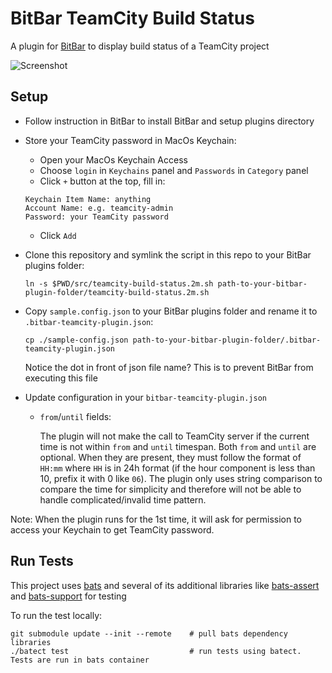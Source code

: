 # BitBar TeamCity Build Status

A plugin for [BitBar](https://github.com/matryer/bitbar) to display build status of a TeamCity project

![Screenshot](https://i.imgur.com/BJ9SNIh.png)

## Setup

- Follow instruction in BitBar to install BitBar and setup plugins directory
- Store your TeamCity password in MacOs Keychain:
    - Open your MacOs Keychain Access
    - Choose `login` in `Keychains` panel and `Passwords` in `Category` panel
    - Click `+` button at the top, fill in:
    ```
    Keychain Item Name: anything
    Account Name: e.g. teamcity-admin
    Password: your TeamCity password
    ```
    - Click `Add`

- Clone this repository and symlink the script in this repo to your BitBar plugins folder:

    ```
    ln -s $PWD/src/teamcity-build-status.2m.sh path-to-your-bitbar-plugin-folder/teamcity-build-status.2m.sh
    ```

- Copy `sample.config.json` to your BitBar plugins folder and rename it to `.bitbar-teamcity-plugin.json`:

    ```
    cp ./sample-config.json path-to-your-bitbar-plugin-folder/.bitbar-teamcity-plugin.json
    ```

    Notice the dot in front of json file name? This is to prevent BitBar from executing this file

- Update configuration in your `bitbar-teamcity-plugin.json`

    - `from`/`until` fields:

        The plugin will not make the call to TeamCity server if the current time is not within `from` and `until` timespan. Both `from` and `until` are optional. When they are present, they must follow the format of `HH:mm` where `HH` is in 24h format (if the hour component is less than 10, prefix it with 0 like `06`). The plugin only uses string comparison to compare the time for simplicity and therefore will not be able to handle complicated/invalid time pattern.

Note: When the plugin runs for the 1st time, it will ask for permission to access your Keychain to get TeamCity password.


## Run Tests

This project uses [bats](https://github.com/bats-core/bats-core) and several of its additional libraries like [bats-assert](https://github.com/bats-core/bats-assert) and [bats-support](https://github.com/bats-core/bats-support) for testing

To run the test locally:

```
git submodule update --init --remote    # pull bats dependency libraries
./batect test                           # run tests using batect. Tests are run in bats container
```
